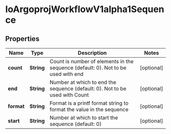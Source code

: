 
# IoArgoprojWorkflowV1alpha1Sequence

## Properties
Name | Type | Description | Notes
------------ | ------------- | ------------- | -------------
**count** | **String** | Count is number of elements in the sequence (default: 0). Not to be used with end |  [optional]
**end** | **String** | Number at which to end the sequence (default: 0). Not to be used with Count |  [optional]
**format** | **String** | Format is a printf format string to format the value in the sequence |  [optional]
**start** | **String** | Number at which to start the sequence (default: 0) |  [optional]



